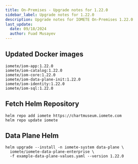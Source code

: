 ```yaml
---
title: On-Premises - Upgrade notes for 1.22.0
sidebar_label: Upgrade notes for 1.22.0
description: Upgrade notes for IOMETE On-Premises 1.22.0
last_update:
  date: 09/18/2024
  author: Fuad Musayev
---
```


## Updated Docker images

```shell showLineNumbers
iomete/iom-app:1.22.0
iomete/iom-catalog:1.22.0
iomete/iom-core:1.22.0
iomete/iom-data-plane-init:1.22.0
iomete/iom-identity:1.22.0
iomete/iom-sql:1.22.0
```

## Fetch Helm Repository

```shell showLineNumbers
helm repo add iomete https://chartmuseum.iomete.com
helm repo update iomete
```

## Data Plane Helm

```shell showLineNumbers
helm upgrade --install -n iomete-system data-plane \
  iomete/iomete-data-plane-enterprise \
  -f example-data-plane-values.yaml --version 1.22.0
```